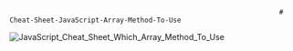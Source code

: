                                                                       # Cheat-Sheet-JavaScript-Array-Method-To-Use

![JavaScript_Cheat_Sheet_Which_Array_Method_To_Use](https://github.com/hirak-saharia/Cheat-Sheet-JavaScript-Array-Method-To-Use/assets/64422300/41df3e5c-a25d-4b8a-b8b4-0afef53ff3d6)
